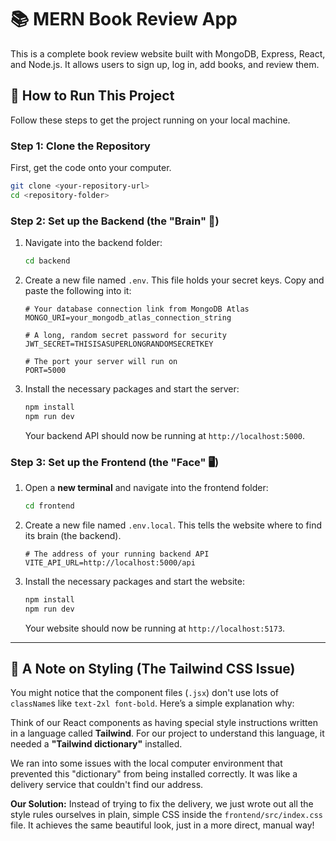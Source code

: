 # 📚 MERN Book Review App

This is a complete book review website built with MongoDB, Express, React, and Node.js. It allows users to sign up, log in, add books, and review them.



## 🚀 How to Run This Project

Follow these steps to get the project running on your local machine.

### Step 1: Clone the Repository
First, get the code onto your computer.
```bash
git clone <your-repository-url>
cd <repository-folder>
```

### Step 2: Set up the Backend (the "Brain" 🧠)

1.  Navigate into the backend folder:
    ```bash
    cd backend
    ```
2.  Create a new file named `.env`. This file holds your secret keys. Copy and paste the following into it:
    ```env
    # Your database connection link from MongoDB Atlas
    MONGO_URI=your_mongodb_atlas_connection_string

    # A long, random secret password for security
    JWT_SECRET=THISISASUPERLONGRANDOMSECRETKEY

    # The port your server will run on
    PORT=5000
    ```
3.  Install the necessary packages and start the server:
    ```bash
    npm install
    npm run dev
    ```
    Your backend API should now be running at `http://localhost:5000`.

### Step 3: Set up the Frontend (the "Face" 🖥️)

1.  Open a **new terminal** and navigate into the frontend folder:
    ```bash
    cd frontend
    ```
2.  Create a new file named `.env.local`. This tells the website where to find its brain (the backend).
    ```env
    # The address of your running backend API
    VITE_API_URL=http://localhost:5000/api
    ```
3.  Install the necessary packages and start the website:
    ```bash
    npm install
    npm run dev
    ```
    Your website should now be running at `http://localhost:5173`.

---
## 🎨 A Note on Styling (The Tailwind CSS Issue)

You might notice that the component files (`.jsx`) don't use lots of `className`s like `text-2xl font-bold`. Here’s a simple explanation why:

Think of our React components as having special style instructions written in a language called **Tailwind**. For our project to understand this language, it needed a **"Tailwind dictionary"** installed.

We ran into some issues with the local computer environment that prevented this "dictionary" from being installed correctly. It was like a delivery service that couldn't find our address.

**Our Solution:**
Instead of trying to fix the delivery, we just wrote out all the style rules ourselves in plain, simple CSS inside the `frontend/src/index.css` file. It achieves the same beautiful look, just in a more direct, manual way!
